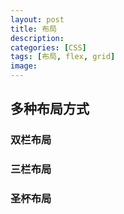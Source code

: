 ```yaml
---
layout: post
title: 布局
description:
categories: [CSS]
tags: [布局, flex, grid]
image:
---
```


## 多种布局方式

### 双栏布局

### 三栏布局

### 圣杯布局

